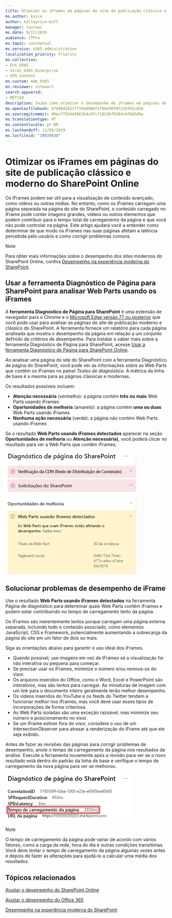 ```yaml
---
title: Otimizar os iFrames em páginas do site de publicação clássico e moderno do SharePoint Online
ms.author: kvice
author: kelleyvice-msft
manager: laurawi
ms.date: 9/17/2019
audience: ITPro
ms.topic: conceptual
ms.service: o365-administration
localization_priority: Priority
ms.collection:
- Ent_O365
- Strat_O365_Enterprise
- SPO_Content
ms.custom: Adm_O365
ms.reviewer: sstewart
search.appverid:
- MET150
description: Saiba como otimizar o desempenho de iFrames em páginas do site de publicação clássico e moderno do SharePoint Online.
ms.openlocfilehash: 97848d28277f19e8984f1f08e90f07236fd5c85b
ms.sourcegitcommit: 89ecf793443963b4c87cf1033bf0284cbfb83d9a
ms.translationtype: HT
ms.contentlocale: pt-BR
ms.lasthandoff: 11/09/2019
ms.locfileid: "38078430"
---
```

# <a name="optimize-iframes-in-sharepoint-online-modern-and-classic-publishing-site-pages"></a>Otimizar os iFrames em páginas do site de publicação clássico e moderno do SharePoint Online

Os iFrames podem ser útil para a visualização de conteúdo avançado, como vídeos ou outras mídias. No entanto, como os iFrames carregam uma página separada na página do site do SharePoint, o conteúdo carregado no iFrame pode conter imagens grandes, vídeos ou outros elementos que podem contribuir para o tempo total de carregamento da página e que você não pode controlar na página. Este artigo ajudará você a entender como determinar de que modo os iFrames nas suas páginas afetam a latência percebida pelo usuário e como corrigir problemas comuns.

>[!NOTE]
>Para obter mais informações sobre o desempenho dos sites modernos do SharePoint Online, confira [Desempenho na experiência moderna do SharePoint](https://docs.microsoft.com/sharepoint/modern-experience-performance).

## <a name="use-the-page-diagnostics-for-sharepoint-tool-to-analyze-web-parts-using-iframes"></a>Usar a ferramenta Diagnóstico de Página para SharePoint para analisar Web Parts usando os iFrames

A **ferramenta Diagnóstico de Página para SharePoint** é uma extensão de navegador para o Chrome e o [Microsoft Edge versão 77 ou posterior](https://www.microsoftedgeinsider.com/download?form=MI13E8&OCID=MI13E8) que você pode usar para analisar as páginas do site de publicação moderno e clássico do SharePoint. A ferramenta fornece um relatório para cada página analisada que mostra o desempenho da página em relação a um conjunto definido de critérios de desempenho. Para instalar e saber mais sobre a ferramenta Diagnóstico de Página para SharePoint, acesse [Usar a ferramenta Diagnóstico de Página para SharePoint Online](page-diagnostics-for-spo.md).

Ao analisar uma página do site do SharePoint com a ferramenta Diagnóstico de página do SharePoint, você pode ver as informações sobre as Web Parts que contêm os iFrames no painel _Testes de diagnóstico_. A métrica da linha de base é a mesma para as páginas clássicas e modernas.

Os resultados possíveis incluem:

- **Atenção necessária** (vermelho): a página contém **três ou mais** Web Parts usando iFrames
- **Oportunidades de melhoria** (amarelo): a página contém **uma ou duas** Web Parts usando iFrames
- **Nenhuma ação necessária** (verde): a página não contém Web Parts usando iFrames

Se o resultado **Web Parts usando iFrames detectados** aparecer na seção **Oportunidades de melhoria** ou **Atenção necessária)**, você poderá clicar no resultado para ver a Web Parts que contêm iFrames.

![Resultados da ferramenta Diagnóstico de Página](media/modern-portal-optimization/pagediag-iframe-yellow.png)

## <a name="remediate-iframe-performance-issues"></a>Solucionar problemas de desempenho de iFrame

Use o resultado **Web Parts usando iFrames detectados** na ferramenta Página de diagnóstico para determinar quais Web Parts contêm iFrames e podem estar contribuindo no tempo de carregamento lento da página.

Os iFrames são inerentemente lentos porque carregam uma página externa separada, incluindo todo o conteúdo associado, como elementos JavaScript, CSS e Framework, potencialmente aumentando a sobrecarga da página do site em um fator de dois ou mais.

Siga as orientações abaixo para garantir o uso ideal dos iFrames.

- Quando possível, use imagens em vez de iFrames se a visualização for não interativa ou pequena para começar.
- Se precisar usar os iFrames, minimize o número e/ou remova-os do visor.
- Os arquivos inseridos do Office, como o Word, Excel e PowerPoint são interativos, mas são lentos para carregar. As miniaturas de imagem com um link para o documento inteiro geralmente terão melhor desempenho.
- Os vídeos inseridos do YouTube e os feeds do Twitter tendem a funcionar melhor nos iFrames, mas você deve usar esses tipos de incorporações de forma criteriosa.
- As Web Parts isoladas são uma exceção razoável, mas minimize seu número e posicionamento no visor.
- Se um iFrame estiver fora do visor, considere o uso de um IntersectionObserver para atrasar a renderização do iFrame até que ele seja exibido.

Antes de fazer as revisões das páginas para corrigir problemas de desempenho, anote o tempo de carregamento da página nos resultados da análise. Execute a ferramenta novamente após a revisão para ver se o novo resultado está dentro do padrão da linha de base e verifique o tempo de carregamento da nova página para ver se melhorou.

![Resultados do tempo de carregamento da página](media/modern-portal-optimization/pagediag-page-load-time.png)

>[!NOTE]
>O tempo de carregamento da página pode variar de acordo com vários fatores, como a carga da rede, hora do dia e outras condições transitórias. Você deve testar o tempo de carregamento da página algumas vezes antes e depois de fazer as alterações para ajudá-lo a calcular uma média dos resultados.

## <a name="related-topics"></a>Tópicos relacionados

[Ajustar o desempenho do SharePoint Online](tune-sharepoint-online-performance.md)

[Ajustar o desempenho do Office 365](tune-office-365-performance.md)

[Desempenho na experiência moderna do SharePoint](https://docs.microsoft.com/sharepoint/modern-experience-performance.md)
